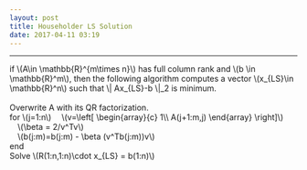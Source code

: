 ```yaml
---
layout: post
title: Householder LS Solution
date: 2017-04-11 03:19
---
```


----------------
<div>
if \(A\in \mathbb{R}^{m\times n}\) has full column rank and \(b \in \mathbb{R}^m\), then the following algorithm computes a vector \(x_{LS}\in \mathbb{R}^n\) such that \| Ax_{LS}-b \|_2 is minimum.
<br/>
<br/>
Overwrite A with its QR factorization.<br/>
for \(j=1:n\)
&emsp;\(v=\left[
    \begin{array}{c}
    1\\
    A(j+1:m,j)
    \end{array}
\right]\)<br/>
&emsp;\(\beta = 2/v^Tv\) <br/>
&emsp;\(b(j:m)=b(j:m) - \beta (v^Tb(j:m))v\)<br/>
end<br/>
Solve \(R(1:n,1:n)\cdot x_{LS} = b(1:n)\)<br/>
</div>

